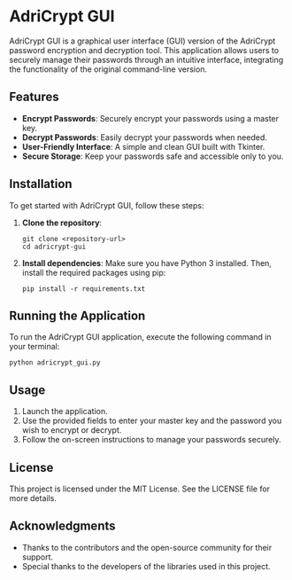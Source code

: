 # AdriCrypt GUI

AdriCrypt GUI is a graphical user interface (GUI) version of the AdriCrypt password encryption and decryption tool. This application allows users to securely manage their passwords through an intuitive interface, integrating the functionality of the original command-line version.

## Features

- **Encrypt Passwords**: Securely encrypt your passwords using a master key.
- **Decrypt Passwords**: Easily decrypt your passwords when needed.
- **User-Friendly Interface**: A simple and clean GUI built with Tkinter.
- **Secure Storage**: Keep your passwords safe and accessible only to you.

## Installation

To get started with AdriCrypt GUI, follow these steps:

1. **Clone the repository**:
   ```
   git clone <repository-url>
   cd adricrypt-gui
   ```

2. **Install dependencies**:
   Make sure you have Python 3 installed. Then, install the required packages using pip:
   ```
   pip install -r requirements.txt
   ```

## Running the Application

To run the AdriCrypt GUI application, execute the following command in your terminal:
```
python adricrypt_gui.py
```

## Usage

1. Launch the application.
2. Use the provided fields to enter your master key and the password you wish to encrypt or decrypt.
3. Follow the on-screen instructions to manage your passwords securely.

## License

This project is licensed under the MIT License. See the LICENSE file for more details.

## Acknowledgments

- Thanks to the contributors and the open-source community for their support.
- Special thanks to the developers of the libraries used in this project.
